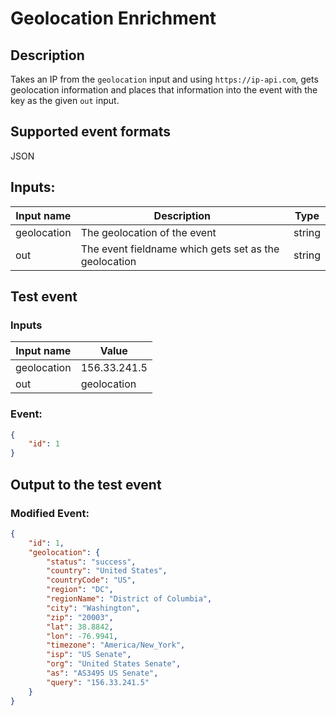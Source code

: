 # Geolocation Enrichment
## Description
Takes an IP from the `geolocation` input and using `https://ip-api.com`, gets geolocation information and places that information into the event with the key as the given `out` input.
## Supported event formats
JSON 
## Inputs:
Input name | Description | Type
|---|---|---|
| geolocation | The geolocation of the event | string |
| out | The event fieldname which gets set as the geolocation | string |
## Test event 

### Inputs
Input name | Value
|---|---|
| geolocation | 156.33.241.5 
| out | geolocation 

### Event:

```json
{
    "id": 1
}
```

## Output to the test event

### Modified Event:
```json
{
    "id": 1,
    "geolocation": {
        "status": "success",
        "country": "United States",
        "countryCode": "US",
        "region": "DC",
        "regionName": "District of Columbia",
        "city": "Washington",
        "zip": "20003",
        "lat": 38.8842,
        "lon": -76.9941,
        "timezone": "America/New_York",
        "isp": "US Senate",
        "org": "United States Senate",
        "as": "AS3495 US Senate",
        "query": "156.33.241.5"
    }
}
```